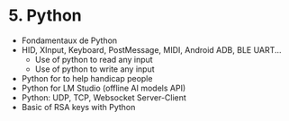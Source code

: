 # 5. Python

- Fondamentaux de Python
- HID, XInput, Keyboard, PostMessage, MIDI, Android ADB, BLE UART...
  - Use of python to read any input
  - Use of python to write any input
- Python for to help handicap people
- Python for LM Studio (offline AI models API)
- Python: UDP, TCP, Websocket Server-Client
- Basic of RSA keys with Python
